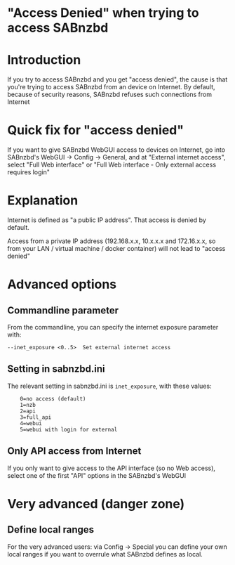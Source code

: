 # "Access Denied" when trying to access SABnzbd

# Introduction

If you try to access SABnzbd and you get "access denied", the cause is that you're trying to access SABnzbd from an device on Internet. 
By default, because of security reasons, SABnzbd refuses such connections from Internet

# Quick fix for "access denied"

If you want to give SABnzbd WebGUI access to devices on Internet, go into SABnzbd's WebGUI -> Config -> General, 
and at "External internet access", select "Full Web interface"  or "Full Web interface - Only external access requires login"

# Explanation

Internet is defined as "a public IP address". That access is denied by default.

Access from a private IP address (192.168.x.x, 10.x.x.x and 172.16.x.x, so from your LAN / virtual machine / docker container) will not lead to "access denied"

# Advanced options
## Commandline parameter

From the commandline, you can specify the internet exposure parameter with:

```
--inet_exposure <0..5>  Set external internet access
```

## Setting in sabnzbd.ini

The relevant setting in sabnzbd.ini is `inet_exposure`, with these values:

```
    0=no access (default)
    1=nzb
    2=api
    3=full_api
    4=webui
    5=webui with login for external
```


## Only API access from Internet

If you only want to give access to the API interface (so no Web access), select one of the first "API" options in the SABnzbd's WebGUI


# Very advanced (danger zone)

## Define local ranges

For the very advanced users: via Config -> Special you can define your own local ranges if you want to overrule what SABnzbd defines as local.



    


